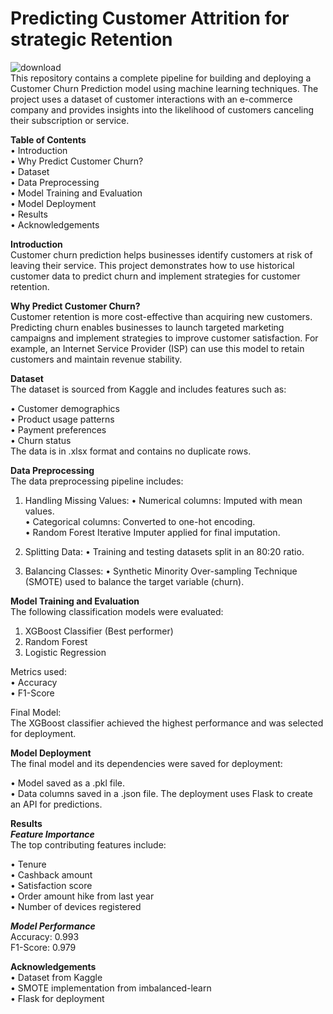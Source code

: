 
# Predicting Customer Attrition for strategic Retention
![download](https://github.com/user-attachments/assets/54410f19-8440-49ba-a8fc-b5f9750da2a7)\
This repository contains a complete pipeline for building and deploying a Customer Churn Prediction model using machine learning techniques. The project uses a dataset of customer interactions with an e-commerce company and provides insights into the likelihood of customers canceling their subscription or service.

**Table of Contents**\
•	Introduction\
•	Why Predict Customer Churn?\
•	Dataset\
•	Data Preprocessing\
•	Model Training and Evaluation\
•	Model Deployment\
•	Results\
•	Acknowledgements


**Introduction**\
Customer churn prediction helps businesses identify customers at risk of leaving their service. This project demonstrates how to use historical customer data to predict churn and implement strategies for customer retention.

**Why Predict Customer Churn?**\
Customer retention is more cost-effective than acquiring new customers. Predicting churn enables businesses to launch targeted marketing campaigns and implement strategies to improve customer satisfaction. For example, an Internet Service Provider (ISP) can use this model to retain customers and maintain revenue stability.

**Dataset**\
The dataset is sourced from Kaggle and includes features such as:

•	Customer demographics\
•	Product usage patterns\
•	Payment preferences\
•	Churn status\
The data is in .xlsx format and contains no duplicate rows.

**Data Preprocessing**\
The data preprocessing pipeline includes:

1. Handling Missing Values:
•	Numerical columns: Imputed with mean values.\
•	Categorical columns: Converted to one-hot encoding.\
•	Random Forest Iterative Imputer applied for final imputation.

2. Splitting Data:
•	Training and testing datasets split in an 80:20 ratio.

3. Balancing Classes:
•	Synthetic Minority Over-sampling Technique (SMOTE) used to balance the target variable (churn).

**Model Training and Evaluation**\
The following classification models were evaluated:
1. XGBoost Classifier (Best performer)
2. Random Forest
3. Logistic Regression

Metrics used:\
•	Accuracy\
•	F1-Score

Final Model:\
The XGBoost classifier achieved the highest performance and was selected for deployment.

**Model Deployment**\
The final model and its dependencies were saved for deployment:

•	Model saved as a .pkl file.\
•	Data columns saved in a .json file.
The deployment uses Flask to create an API for predictions.

**Results**\
***Feature Importance***\
The top contributing features include:

•	Tenure\
•	Cashback amount\
•	Satisfaction score\
•	Order amount hike from last year\
•	Number of devices registered

***Model Performance***\
Accuracy: 0.993\
F1-Score: 0.979


**Acknowledgements**\
•	Dataset from Kaggle\
•	SMOTE implementation from imbalanced-learn\
•	Flask for deployment

